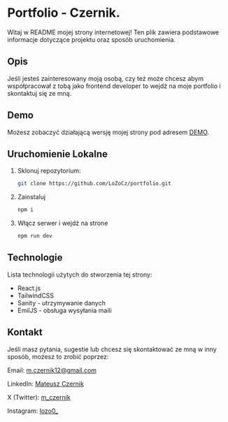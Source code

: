 # Portfolio - Czernik.

Witaj w README mojej strony internetowej! Ten plik zawiera podstawowe informacje dotyczące projektu oraz sposób uruchomienia.

## Opis

Jeśli jesteś zainteresowany moją osobą, czy też może chcesz abym współpracował z tobą jako frontend developer to wejdź na moje portfolio i skontaktuj się ze mną.

## Demo

Możesz zobaczyć działającą wersję mojej strony pod adresem [DEMO](https://czernik-portfolio.netlify.app/).

## Uruchomienie Lokalne

1. Sklonuj repozytorium:

    ```bash
    git clone https://github.com/LoZoCz/portfolio.git
    ```

2. Zainstaluj

    ```bash
    npm i
    ```

3. Włącz serwer i wejdź na strone
    ```bash
    npm run dev
    ```

## Technologie

Lista technologii użytych do stworzenia tej strony:

-   React.js
-   TailwindCSS
-   Sanity - utrzymywanie danych
-   EmilJS - obsługa wysyłania maili

## Kontakt

Jeśli masz pytania, sugestie lub chcesz się skontaktować ze mną w inny sposób, możesz to zrobić poprzez:

Email: m.czernik12@gmail.com

LinkedIn: [Mateusz Czernik](https://www.linkedin.com/in/mateusz-czernik-b687b8193/?trk=opento_sprofile_topcard)

X (Twitter): [m_czernik](https://twitter.com/m_czernik)

Instagram: [lozo0\_](https://www.instagram.com/lozo0_/)
